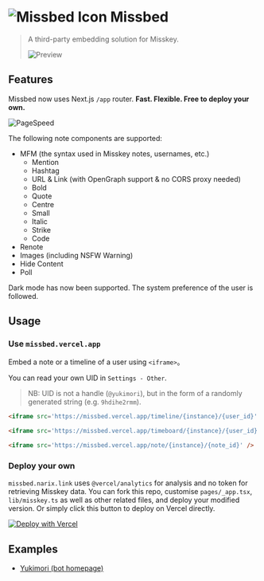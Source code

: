 # ![Missbed Icon](https://github.com/NarixHine/missbed/assets/127665924/232af2e8-6851-4c25-9f7f-68fca6aed008) Missbed

> A third-party embedding solution for Misskey.
> 
> ![Preview](https://github.com/NarixHine/missbed/assets/127665924/1935d23f-e348-4b77-acf2-35de8b06706a)

## Features

Missbed now uses Next.js `/app` router. **Fast. Flexible. Free to deploy your own.**

![PageSpeed](https://github.com/NarixHine/missbed/assets/127665924/518e01f7-00b6-4e9c-9d91-d72543c6d20d)

The following note components are supported:
- MFM (the syntax used in Misskey notes, usernames, etc.)
  - Mention
  - Hashtag
  - URL & Link (with OpenGraph support & no CORS proxy needed)
  - Bold
  - Quote
  - Centre
  - Small
  - Italic
  - Strike
  - Code
- Renote
- Images (including NSFW Warning)
- Hide Content
- Poll

Dark mode has now been supported. The system preference of the user is followed.

## Usage

### Use `missbed.vercel.app`

Embed a note or a timeline of a user using `<iframe>`。

You can read your own UID in `Settings - Other`.

> NB: UID is not a handle (`@yukimori`), but in the form of a randomly generated string (e.g. `9hdihe2rmm`).

```html
<iframe src='https://missbed.vercel.app/timeline/{instance}/{user_id}' />

<iframe src='https://missbed.vercel.app/timeboard/{instance}/{user_id}' />

<iframe src='https://missbed.vercel.app/note/{instance}/{note_id}' />
```

### Deploy your own

`missbed.narix.link` uses `@vercel/analytics` for analysis and no token for retrieving Misskey data. You can fork this repo, customise `pages/_app.tsx`, `lib/misskey.ts` as well as other related files, and deploy your modified version. Or simply click this button to deploy on Vercel directly.

[![Deploy with Vercel](https://vercel.com/button)](https://vercel.com/new/clone?repository-url=https%3A%2F%2Fgithub.com%2FNarixHine%2Fmissbed)

## Examples

- [Yukimori (bot homepage)](https://yukimori.narix.link/)
